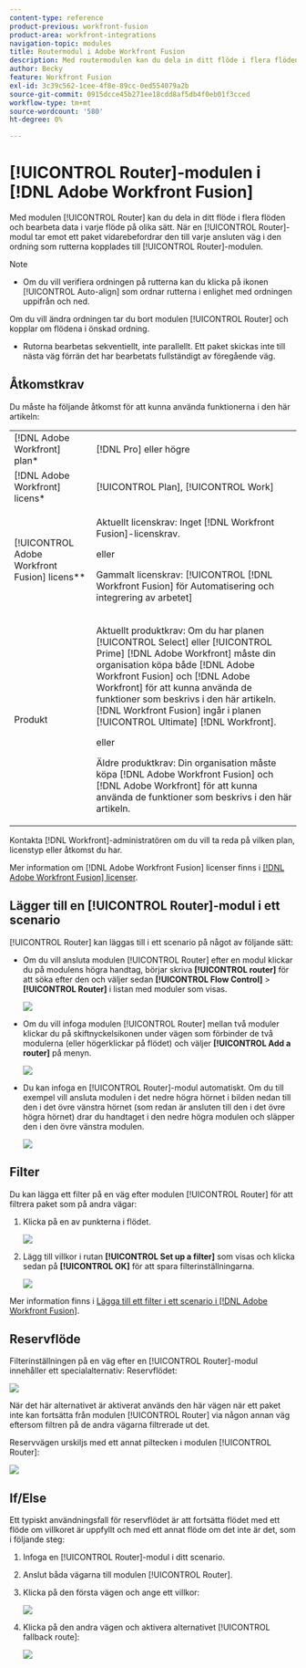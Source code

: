 ```yaml
---
content-type: reference
product-previous: workfront-fusion
product-area: workfront-integrations
navigation-topic: modules
title: Routermodul i Adobe Workfront Fusion
description: Med routermodulen kan du dela in ditt flöde i flera flöden och bearbeta data i varje flöde på olika sätt. När en routermodul tar emot ett paket vidarebefordrar den till varje ansluten rutt i den ordning som rutterna kopplades till routermodulen.
author: Becky
feature: Workfront Fusion
exl-id: 3c39c562-1cee-4f8e-89cc-0ed554079a2b
source-git-commit: 0915dcce45b271ee18cdd8af5db4f0eb01f3cced
workflow-type: tm+mt
source-wordcount: '580'
ht-degree: 0%

---
```


# [!UICONTROL Router]-modulen i [!DNL Adobe Workfront Fusion]

Med modulen [!UICONTROL Router] kan du dela in ditt flöde i flera flöden och bearbeta data i varje flöde på olika sätt. När en [!UICONTROL Router]-modul tar emot ett paket vidarebefordrar den till varje ansluten väg i den ordning som rutterna kopplades till [!UICONTROL Router]-modulen.

>[!NOTE]
>
>* Om du vill verifiera ordningen på rutterna kan du klicka på ikonen [!UICONTROL Auto-align] som ordnar rutterna i enlighet med ordningen uppifrån och ned.
>
>  Om du vill ändra ordningen tar du bort modulen [!UICONTROL Router] och kopplar om flödena i önskad ordning.
>
>* Rutorna bearbetas sekventiellt, inte parallellt. Ett paket skickas inte till nästa väg förrän det har bearbetats fullständigt av föregående väg.
>



## Åtkomstkrav

Du måste ha följande åtkomst för att kunna använda funktionerna i den här artikeln:

<table style="table-layout:auto">
 <col> 
 <col> 
 <tbody> 
  <tr> 
    <td role="rowheader">[!DNL Adobe Workfront] plan*</td> 
   <td> <p>[!DNL Pro] eller högre</p> </td> 
  </tr> 
  <tr data-mc-conditions=""> 
   <td role="rowheader">[!DNL Adobe Workfront] licens*</td> 
   <td> <p>[!UICONTROL Plan], [!UICONTROL Work]</p> </td> 
  </tr> 
  <tr> 
   <td role="rowheader">[!UICONTROL Adobe Workfront Fusion] licens**</td> 
   <td>
   <p>Aktuellt licenskrav: Inget [!DNL Workfront Fusion]-licenskrav.</p>
   <p>eller</p>
   <p>Gammalt licenskrav: [!UICONTROL [!DNL Workfront Fusion] för Automatisering och integrering av arbetet] </p>
   </td> 
  </tr> 
  <tr> 
   <td role="rowheader">Produkt</td> 
   <td>
   <p>Aktuellt produktkrav: Om du har planen [!UICONTROL Select] eller [!UICONTROL Prime] [!DNL Adobe Workfront] måste din organisation köpa både [!DNL Adobe Workfront Fusion] och [!DNL Adobe Workfront] för att kunna använda de funktioner som beskrivs i den här artikeln. [!DNL Workfront Fusion] ingår i planen [!UICONTROL Ultimate] [!DNL Workfront].</p>
   <p>eller</p>
   <p>Äldre produktkrav: Din organisation måste köpa [!DNL Adobe Workfront Fusion] och [!DNL Adobe Workfront] för att kunna använda de funktioner som beskrivs i den här artikeln.</p>
   </td> 
  </tr> 
 </tbody> 
</table>

Kontakta [!DNL Workfront]-administratören om du vill ta reda på vilken plan, licenstyp eller åtkomst du har.

Mer information om [!DNL Adobe Workfront Fusion] licenser finns i [[!DNL Adobe Workfront Fusion] licenser](../../workfront-fusion/get-started/license-automation-vs-integration.md).

## Lägger till en [!UICONTROL Router]-modul i ett scenario

[!UICONTROL Router] kan läggas till i ett scenario på något av följande sätt:

* Om du vill ansluta modulen [!UICONTROL Router] efter en modul klickar du på modulens högra handtag, börjar skriva **[!UICONTROL router]** för att söka efter den och väljer sedan **[!UICONTROL Flow Control]** > **[!UICONTROL Router]** i listan med moduler som visas.

  ![](assets/connect-the-router-350x108.png)

* Om du vill infoga modulen [!UICONTROL Router] mellan två moduler klickar du på skiftnyckelsikonen under vägen som förbinder de två modulerna (eller högerklickar på flödet) och väljer **[!UICONTROL Add a router]** på menyn.

  ![](assets/insert-router-350x191.png)

* Du kan infoga en [!UICONTROL Router]-modul automatiskt. Om du till exempel vill ansluta modulen i det nedre högra hörnet i bilden nedan till den i det övre vänstra hörnet (som redan är ansluten till den i det övre högra hörnet) drar du handtaget i den nedre högra modulen och släpper den i den övre vänstra modulen.

  ![](assets/insert-router-automatically-350x379.png)

## Filter

Du kan lägga ett filter på en väg efter modulen [!UICONTROL Router] för att filtrera paket som på andra vägar:

1. Klicka på en av punkterna i flödet.

   ![](assets/router-click-a-dot-in-route-350x339.png)

1. Lägg till villkor i rutan **[!UICONTROL Set up a filter]** som visas och klicka sedan på **[!UICONTROL OK]** för att spara filterinställningarna.

   ![](assets/set-up-a-filter-2-350x242.png)

Mer information finns i [Lägga till ett filter i ett scenario i [!DNL Adobe Workfront Fusion]](../../workfront-fusion/scenarios/add-a-filter-to-a-scenario.md).

## Reservflöde

Filterinställningen på en väg efter en [!UICONTROL Router]-modul innehåller ett specialalternativ: Reservflödet:

![](assets/fallback-route-350x260.png)

När det här alternativet är aktiverat används den här vägen när ett paket inte kan fortsätta från modulen [!UICONTROL Router] via någon annan väg eftersom filtren på de andra vägarna filtrerade ut det.

Reservvägen urskiljs med ett annat piltecken i modulen [!UICONTROL Router]:

![](assets/arrow-sign-in-router-module-350x361.png)

## If/Else

Ett typiskt användningsfall för reservflödet är att fortsätta flödet med ett flöde om villkoret är uppfyllt och med ett annat flöde om det inte är det, som i följande steg:

1. Infoga en [!UICONTROL Router]-modul i ditt scenario.
1. Anslut båda vägarna till modulen [!UICONTROL Router].
1. Klicka på den första vägen och ange ett villkor:

   ![](assets/set-up-a-filter-2-350x242.png)

1. Klicka på den andra vägen och aktivera alternativet [!UICONTROL fallback route]:

   ![](assets/enable-fallback-route-option-350x238.png)
